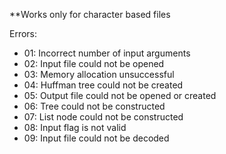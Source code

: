 **Works only for character based files

Errors:
* 01: Incorrect number of input arguments
* 02: Input file could not be opened
* 03: Memory allocation unsuccessful
* 04: Huffman tree could not be created
* 05: Output file could not be opened or created
* 06: Tree could not be constructed
* 07: List node could not be constructed
* 08: Input flag is not valid
* 09: Input file could not be decoded
